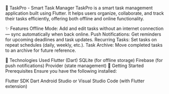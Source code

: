 🌟 TaskPro - Smart Task Manager
TaskPro is a smart task management application built using Flutter. It helps users organize, collaborate, and track their tasks efficiently, offering both offline and online functionality.

✨ Features
Offline Mode: Add and edit tasks without an internet connection — sync automatically when back online.
Push Notifications: Get reminders for upcoming deadlines and task updates.
Recurring Tasks: Set tasks on repeat schedules (daily, weekly, etc.).
Task Archive: Move completed tasks to an archive for future reference.

📱 Technologies Used
Flutter (Dart)
SQLite (for offline storage)
Firebase (for push notifications)
Provider (state management)
🚀 Getting Started
Prerequisites
Ensure you have the following installed:

Flutter SDK
Dart
Android Studio or Visual Studio Code (with Flutter extension)
